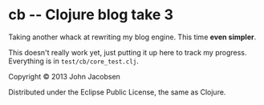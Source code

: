 # cb -- Clojure blog take 3

Taking another whack at rewriting my blog engine.  This time **even simpler**.

This doesn't really work yet, just putting it up here to track my progress.  Everything is in `test/cb/core_test.clj`.

Copyright © 2013 John Jacobsen

Distributed under the Eclipse Public License, the same as Clojure.
